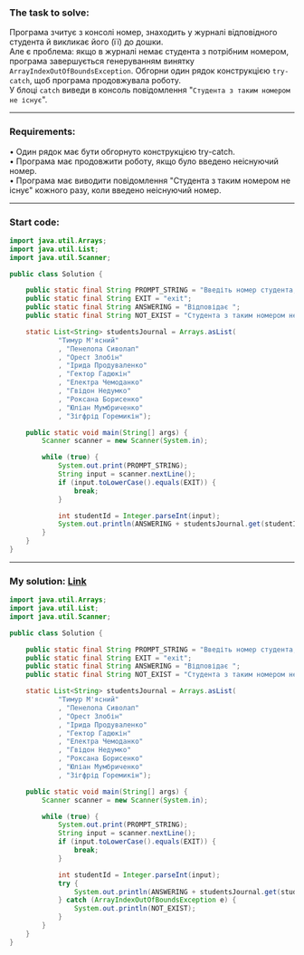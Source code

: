 ### **The task to solve:**  

Програма зчитує з консолі номер, знаходить у журналі відповідного студента й викликає його (її) до дошки.  
Але є проблема: якщо в журналі немає студента з потрібним номером, програма завершується генеруванням винятку `ArrayIndexOutOfBoundsException`. Обгорни один рядок конструкцією `try-catch`, щоб програма продовжувала роботу.  
У блоці `catch` виведи в консоль повідомлення "`Студента з таким номером не існує`".

---

### **Requirements:**  

• Один рядок має бути обгорнуто конструкцією try-catch.  
• Програма має продовжити роботу, якщо було введено неіснуючий номер.  
• Програма має виводити повідомлення "Студента з таким номером не існує" кожного разу, коли введено неіснуючий номер.

---

### **Start code:**  

```java
import java.util.Arrays;
import java.util.List;
import java.util.Scanner;

public class Solution {

    public static final String PROMPT_STRING = "Введіть номер студента, або exit щоб вийти: ";
    public static final String EXIT = "exit";
    public static final String ANSWERING = "Відповідає ";
    public static final String NOT_EXIST = "Студента з таким номером не існує";

    static List<String> studentsJournal = Arrays.asList(
            "Тимур М'ясний"
            , "Пенелопа Сиволап"
            , "Орест Злобін"
            , "Ірида Продуваленко"
            , "Гектор Гадюкін"
            , "Електра Чемоданко"
            , "Гвідон Недумко"
            , "Роксана Борисенко"
            , "Юліан Мумбриченко"
            , "Зігфрід Горемикін");

    public static void main(String[] args) {
        Scanner scanner = new Scanner(System.in);

        while (true) {
            System.out.print(PROMPT_STRING);
            String input = scanner.nextLine();
            if (input.toLowerCase().equals(EXIT)) {
                break;
            }

            int studentId = Integer.parseInt(input);
            System.out.println(ANSWERING + studentsJournal.get(studentId));
        }
    }
}
```

---

### **My solution: [Link](./src/Solution.java)**  

```java
import java.util.Arrays;
import java.util.List;
import java.util.Scanner;

public class Solution {

    public static final String PROMPT_STRING = "Введіть номер студента, або exit щоб вийти: ";
    public static final String EXIT = "exit";
    public static final String ANSWERING = "Відповідає ";
    public static final String NOT_EXIST = "Студента з таким номером не існує";

    static List<String> studentsJournal = Arrays.asList(
            "Тимур М'ясний"
            , "Пенелопа Сиволап"
            , "Орест Злобін"
            , "Ірида Продуваленко"
            , "Гектор Гадюкін"
            , "Електра Чемоданко"
            , "Гвідон Недумко"
            , "Роксана Борисенко"
            , "Юліан Мумбриченко"
            , "Зігфрід Горемикін");

    public static void main(String[] args) {
        Scanner scanner = new Scanner(System.in);

        while (true) {
            System.out.print(PROMPT_STRING);
            String input = scanner.nextLine();
            if (input.toLowerCase().equals(EXIT)) {
                break;
            }

            int studentId = Integer.parseInt(input);
            try {
                System.out.println(ANSWERING + studentsJournal.get(studentId));
            } catch (ArrayIndexOutOfBoundsException e) {
                System.out.println(NOT_EXIST);
            }
        }
    }
}
```
